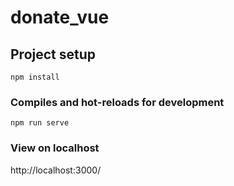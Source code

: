 # donate_vue

## Project setup
```
npm install
```

### Compiles and hot-reloads for development
```
npm run serve
```

### View on localhost 
http://localhost:3000/
